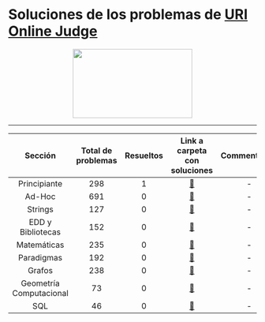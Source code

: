 # Soluciones de los problemas de [URI Online Judge](urionlinejudge.com.br)
<p align="center">
  <img width="242" height="140" src="https://code4solved.files.wordpress.com/2018/09/op.png">
</p>

---
| Sección     | Total de problemas| Resueltos | Link a carpeta con soluciones    | Commentarios |
|  :----:        |    :----:   |           :----:  |            :----:  |             :----:  |  
| Principiante     | 298   | 1 | [📁](https://github.com/ProgamacionCompetitivaUTFSM/ProgramacionCompetitivaUSM/tree/master/soluciones/URI/problemas/principiante) | -|
| Ad-Hoc   | 691       | 0 | [📁](https://github.com/ProgamacionCompetitivaUTFSM/ProgramacionCompetitivaUSM/tree/master/soluciones/URI/problemas/adhoc) | -|
| Strings   | 127     | 0 |[📁](https://github.com/ProgamacionCompetitivaUTFSM/ProgramacionCompetitivaUSM/tree/master/soluciones/URI/problemas/strings)|-|
| EDD y Bibliotecas  | 152    | 0   |[📁](https://github.com/ProgamacionCompetitivaUTFSM/ProgramacionCompetitivaUSM/tree/master/soluciones/URI/problemas/edd_y_bibliotecas)| -|
| Matemáticas  | 235     | 0  |[📁](https://github.com/ProgamacionCompetitivaUTFSM/ProgramacionCompetitivaUSM/tree/master/soluciones/URI/problemas/matematicas)| -|
| Paradigmas  | 192    | 0 |[📁](https://github.com/ProgamacionCompetitivaUTFSM/ProgramacionCompetitivaUSM/tree/master/soluciones/URI/problemas/paradigmas)|-| 
| Grafos | 238    | 0  |[📁](https://github.com/ProgamacionCompetitivaUTFSM/ProgramacionCompetitivaUSM/tree/master/soluciones/URI/problemas/grafos)| -|
| Geometría Computacional  | 73      | 0 |[📁](https://github.com/ProgamacionCompetitivaUTFSM/ProgramacionCompetitivaUSM/tree/master/soluciones/URI/problemas/geometria_comp)| -|
| SQL  | 46    | 0   |[📁](https://github.com/ProgamacionCompetitivaUTFSM/ProgramacionCompetitivaUSM/tree/master/soluciones/URI/problemas/sql)| -|

